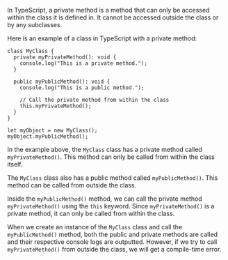 In TypeScript, a private method is a method that can only be accessed within the class it is defined in. It cannot be accessed outside the class or by any subclasses.

Here is an example of a class in TypeScript with a private method:

```
class MyClass {
  private myPrivateMethod(): void {
    console.log("This is a private method.");
  }

  public myPublicMethod(): void {
    console.log("This is a public method.");

    // Call the private method from within the class
    this.myPrivateMethod();
  }
}

let myObject = new MyClass();
myObject.myPublicMethod();
```

In the example above, the `MyClass` class has a private method called `myPrivateMethod()`. This method can only be called from within the class itself.

The `MyClass` class also has a public method called `myPublicMethod()`. This method can be called from outside the class.

Inside the `myPublicMethod()` method, we can call the private method `myPrivateMethod()` using the `this` keyword. Since `myPrivateMethod()` is a private method, it can only be called from within the class.

When we create an instance of the `MyClass` class and call the `myPublicMethod()` method, both the public and private methods are called and their respective console logs are outputted. However, if we try to call `myPrivateMethod()` from outside the class, we will get a compile-time error.